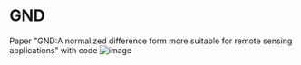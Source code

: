 # GND
Paper "GND:A normalized difference form more suitable for remote sensing applications" with code
![image](https://user-images.githubusercontent.com/46623569/186095378-c0e8ccd3-e141-4469-9e7a-4e64876d42ae.png)
